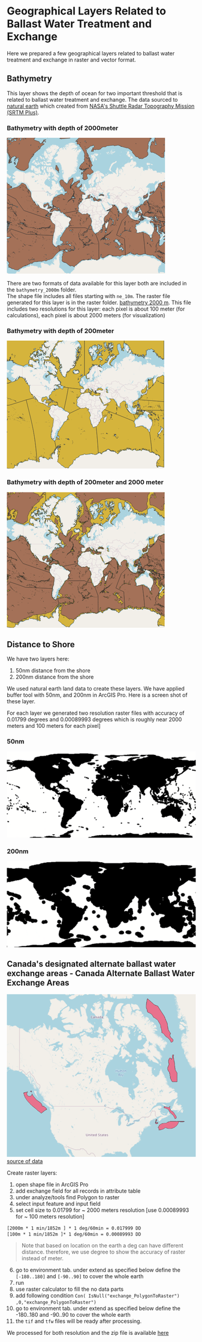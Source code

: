 # Geographical Layers Related to Ballast Water Treatment and Exchange

Here we prepared a few geographical layers related to ballast water treatment and exchange in raster and vector format.

## Bathymetry

This layer shows the depth of ocean for two important threshold that is related to ballast water treatment and exchange. The data sourced to [natural earth](https://www.naturalearthdata.com/) which created from  [NASA's Shuttle Radar Topography Mission (SRTM Plus)](https://www2.jpl.nasa.gov/srtm/). 

### Bathymetry with depth of 2000meter

![2000depth](bathymetry_2000m/bathy2000.png)

There are two formats of data available for this layer both are included in the `bathymetry_2000m` folder.  
The shape file includes all files starting with `ne_10m`. The raster file generated for this layer is in the raster folder. [bathymetry 2000 m](https://github.com/dfobaileylab/maps/blob/main/bathymetry_2000m/raster/Bathy2000mDepth.zip). This file includes two resolutions for this layer: each pixel is about 100 meter (for calculations), each pixel is about 2000 meters (for visualization)

### Bathymetry with depth of 200meter

![200depth](bathymetry_2000m/bathy200.png)

### Bathymetry with depth of 200meter and 2000 meter

![2002000depth](bathymetry_2000m/both.png)


## Distance to Shore

We have two layers here:
1. 50nm distance from the shore
2. 200nm distance from the shore

We used natural earth land data to create these layers. We have applied buffer tool with 50nm, and 200nm in ArcGIS Pro. Here is a screen shot of these layer.

For each layer we generated two resolution raster files with accuracy of  0.01799 degrees and 0.00089993 degrees which is roughly near 2000 meters and 100 meters for each pixel]
### 50nm

![50nm](distance_to_shore/50nm.png)
### 200nm

![200nm](distance_to_shore/200nm.png)

## Canada's designated alternate ballast water exchange areas - Canada Alternate Ballast Water Exchange Areas
![ballast exchange](exchange/exchange.png)
[source of data](https://open.canada.ca/data/en/dataset/23d26c61-b119-42c0-aa41-bd06cd96a973/resource/466c0c9c-b2da-43a4-8d35-489959d85a68?inner_span=True)

Create raster layers:
1. open shape file in ArcGIS Pro
2. add exchange field for all records in attribute table
3. under analyze/tools find Polygon to raster
4. select input feature and input field
5. set cell size to  0.01799 for ~ 2000 meters resolution [use 0.00089993 for ~ 100 meters resolution]
```
[2000m * 1 min/1852m ] * 1 deg/60min = 0.017999 DD
[100m * 1 min/1852m ]* 1 deg/60min = 0.00089993 DD
```
> Note that based on location on the earth a deg can have different distance. therefore, we use degree to show the accuracy of raster instead of meter.
6. go to environment tab. under extend as specified below define the `[-180..180]` and `[-90..90]` to cover the whole earth
7. run 
8. use raster calculator to fill the no data parts
9. add following condition `Con( IsNull("exchange_PolygonToRaster") ,0,"exchange_PolygonToRaster")`
10. go to environment tab. under extend as specified below define the -180..180 and -90..90 to cover the whole earth
11. the `tif` and `tfw` files will be ready after processing.

We processed for both resolution and the zip file is available [here](https://github.com/dfobaileylab/maps/blob/main/exchange/raster/exchange.zip) 


 

